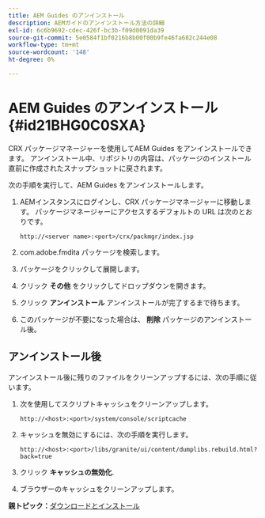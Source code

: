 ```yaml
---
title: AEM Guides のアンインストール
description: AEMガイドのアンインストール方法の詳細
exl-id: 6c6b9692-cdec-426f-bc3b-f09d0091da39
source-git-commit: 5e0584f1bf0216b8b00f00b9fe46fa682c244e08
workflow-type: tm+mt
source-wordcount: '148'
ht-degree: 0%

---
```


# AEM Guides のアンインストール {#id21BHG0C0SXA}

CRX パッケージマネージャーを使用してAEM Guides をアンインストールできます。 アンインストール中、リポジトリの内容は、パッケージのインストール直前に作成されたスナップショットに戻されます。

次の手順を実行して、AEM Guides をアンインストールします。

1. AEMインスタンスにログインし、CRX パッケージマネージャーに移動します。 パッケージマネージャーにアクセスするデフォルトの URL は次のとおりです。

   ```http
   http://<server name>:<port>/crx/packmgr/index.jsp
   ```

1. com.adobe.fmdita パッケージを検索します。
1. パッケージをクリックして展開します。
1. クリック **その他** をクリックしてドロップダウンを開きます。
1. クリック **アンインストール** アンインストールが完了するまで待ちます。
1. このパッケージが不要になった場合は、 **削除** パッケージのアンインストール後。

## アンインストール後

アンインストール後に残りのファイルをクリーンアップするには、次の手順に従います。

1. 次を使用してスクリプトキャッシュをクリーンアップします。

   ```http
   http://<host>:<port>/system/console/scriptcache
   ```

1. キャッシュを無効にするには、次の手順を実行します。

   ```http
   http://<host>:<port>/libs/granite/ui/content/dumplibs.rebuild.html?back=true
   ```

1. クリック **キャッシュの無効化**.
1. ブラウザーのキャッシュをクリーンアップします。

**親トピック：**[&#x200B;ダウンロードとインストール](download-install.md)
